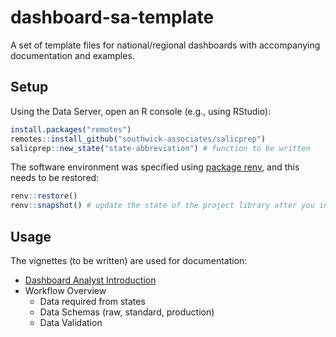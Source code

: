 # dashboard-sa-template

A set of template files for national/regional dashboards with accompanying documentation and examples.

## Setup

Using the Data Server, open an R console (e.g., using RStudio):

```r
install.packages("remotes")
remotes::install_github("southwick-associates/salicprep")
salicprep::new_state("state-abbreviation") # function to be written
```

The software environment was specified using [package renv](https://rstudio.github.io/renv/index.html), and this needs to be restored:

```r
renv::restore()
renv::snapshot() # update the state of the project library after you install new packages
```

## Usage

The vignettes (to be written) are used for documentation:

- [Dashboard Analyst Introduction](github_vignettes/dashboard-overview.md)
- Workflow Overview
    + Data required from states
    + Data Schemas (raw, standard, production)
    + Data Validation
